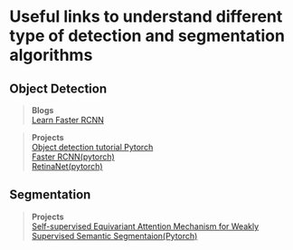 # Useful links to understand different type of detection and segmentation algorithms

## Object Detection  
> **Blogs**    
[Learn Faster RCNN](https://tryolabs.com/blog/2018/01/18/faster-r-cnn-down-the-rabbit-hole-of-modern-object-detection/)  

> **Projects**    
[Object detection tutorial Pytorch](https://github.com/sgrvinod/a-PyTorch-Tutorial-to-Object-Detection)  
[Faster RCNN(pytorch)](https://github.com/longcw/faster_rcnn_pytorch)  
[RetinaNet(pytorch)](https://github.com/yhenon/pytorch-retinanet)  

## Segmentation 

> **Projects**  
[Self-supervised Equivariant Attention Mechanism for Weakly Supervised Semantic Segmentaion(Pytorch)](https://github.com/YudeWang/SEAM)  